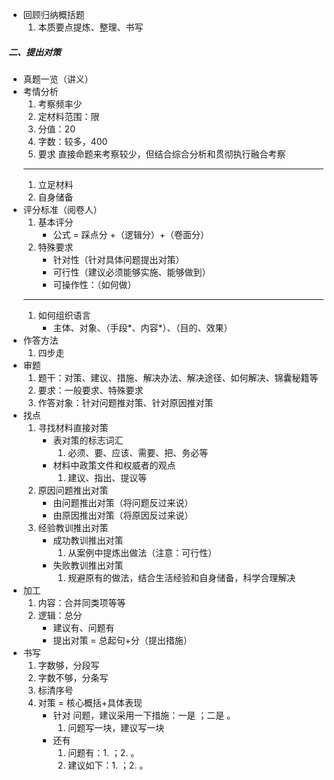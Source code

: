 - 回顾归纳概括题
	1. 本质要点提炼、整理、书写
##### 二、提出对策
- 真题一览（讲义）
- 考情分析
	1. 考察频率少
	1. 定材料范围：限
	1. 分值：20
	1. 字数：较多，400
	1. 要求
	直接命题来考察较少，但结合综合分析和贯彻执行融合考察
	***
	1. 立足材料
	1. 自身储备
- 评分标准（阅卷人）	
	1. 基本评分
		- 公式 = 踩点分 +（逻辑分）+（卷面分） 
	1. 特殊要求
		- 针对性（针对具体问题提出对策）
		- 可行性（建议必须能够实施、能够做到）
		- 可操作性：（如何做）
	***	
	1. 如何组织语言
		- 主体、对象、（手段*、内容*）、（目的、效果）
- 作答方法
	1. 四步走
- 审题
	1. 题干：对策、建议、措施、解决办法、解决途径、如何解决、锦囊秘籍等
	1. 要求：一般要求、特殊要求	
	1. 作答对象：针对问题推对策、针对原因推对策
- 找点	
	1. 寻找材料直接对策
		- 表对策的标志词汇
		  1. 必须、要、应该、需要、把、务必等
		- 材料中政策文件和权威者的观点
		  1. 建议、指出、提议等
	1. 原因问题推出对策
		- 由问题推出对策（将问题反过来说）
		- 由原因推出对策（将原因反过来说）
	1. 经验教训推出对策
		- 成功教训推出对策
		  1. 从案例中提炼出做法（注意：可行性）
		- 失败教训推出对策
			1. 规避原有的做法，结合生活经验和自身储备，科学合理解决
- 加工
	1. 内容：合并同类项等等
	1. 逻辑：总分	
		- 建议有、问题有
		- 提出对策 = 总起句+分（提出措施）	
- 书写
	1. 字数够，分段写
	1. 字数不够，分条写
	1. 标清序号
	1. 对策 = 核心概括+具体表现
		- 针对 问题，建议采用一下措施：一是 ；二是 。		
			1. 问题写一块，建议写一块
		- 还有
			1. 问题有：1. ；2. 。
			1. 建议如下：1. ；2. 。	